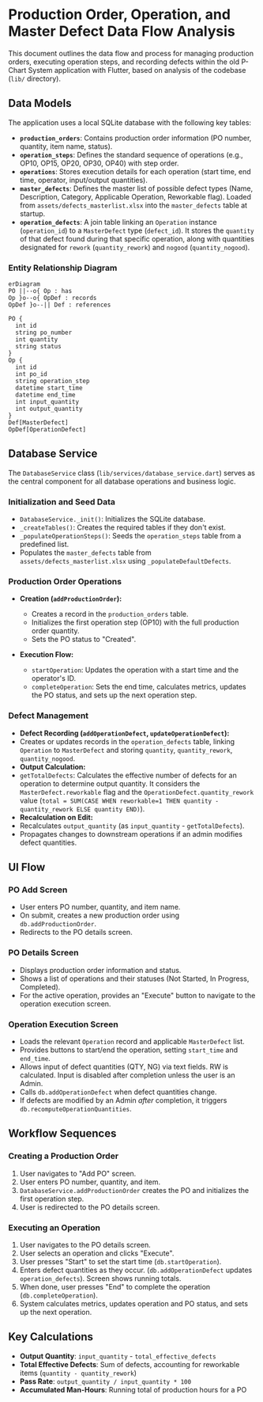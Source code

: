 # Production Order, Operation, and Master Defect Data Flow Analysis

This document outlines the data flow and process for managing production orders, executing operation steps, and recording defects within the old P-Chart System application with Flutter, based on analysis of the codebase (`lib/` directory).

## Data Models

The application uses a local SQLite database with the following key tables:

*   **`production_orders`**: Contains production order information (PO number, quantity, item name, status).
*   **`operation_steps`**: Defines the standard sequence of operations (e.g., OP10, OP15, OP20, OP30, OP40) with step order.
*   **`operations`**: Stores execution details for each operation (start time, end time, operator, input/output quantities).
*   **`master_defects`**: Defines the master list of possible defect types (Name, Description, Category, Applicable Operation, Reworkable flag). Loaded from `assets/defects_masterlist.xlsx` into the `master_defects` table at startup.
*   **`operation_defects`**: A join table linking an `Operation` instance (`operation_id`) to a `MasterDefect` type (`defect_id`). It stores the `quantity` of that defect found during that specific operation, along with quantities designated for `rework` (`quantity_rework`) and `nogood` (`quantity_nogood`).

### Entity Relationship Diagram

```mermaid
erDiagram
PO ||--o{ Op : has
Op }o--o{ OpDef : records
OpDef }o--|| Def : references

PO {
  int id
  string po_number
  int quantity
  string status
}
Op {
  int id
  int po_id
  string operation_step
  datetime start_time
  datetime end_time
  int input_quantity
  int output_quantity
}
Def[MasterDefect]
OpDef[OperationDefect]
```

## Database Service

The `DatabaseService` class (`lib/services/database_service.dart`) serves as the central component for all database operations and business logic.

### Initialization and Seed Data

*   `DatabaseService._init()`: Initializes the SQLite database.
*   `_createTables()`: Creates the required tables if they don't exist.
*   `_populateOperationSteps()`: Seeds the `operation_steps` table from a predefined list.
*   Populates the `master_defects` table from `assets/defects_masterlist.xlsx` using `_populateDefaultDefects`.

### Production Order Operations

*   **Creation (`addProductionOrder`):**
    *   Creates a record in the `production_orders` table.
    *   Initializes the first operation step (OP10) with the full production order quantity.
    *   Sets the PO status to "Created".

*   **Execution Flow:**
    *   `startOperation`: Updates the operation with a start time and the operator's ID.
    *   `completeOperation`: Sets the end time, calculates metrics, updates the PO status, and sets up the next operation step.

### Defect Management

*   **Defect Recording (`addOperationDefect`, `updateOperationDefect`):**
*   Creates or updates records in the `operation_defects` table, linking `Operation` to `MasterDefect` and storing `quantity`, `quantity_rework`, `quantity_nogood`.
*   **Output Calculation:**
*   `getTotalDefects`: Calculates the effective number of defects for an operation to determine output quantity. It considers the `MasterDefect.reworkable` flag and the `OperationDefect.quantity_rework` value (`total = SUM(CASE WHEN reworkable=1 THEN quantity - quantity_rework ELSE quantity END)`).
*   **Recalculation on Edit:**
*   Recalculates `output_quantity` (as `input_quantity` - `getTotalDefects`).
*   Propagates changes to downstream operations if an admin modifies defect quantities.

## UI Flow

### PO Add Screen

*   User enters PO number, quantity, and item name.
*   On submit, creates a new production order using `db.addProductionOrder`.
*   Redirects to the PO details screen.

### PO Details Screen

*   Displays production order information and status.
*   Shows a list of operations and their statuses (Not Started, In Progress, Completed).
*   For the active operation, provides an "Execute" button to navigate to the operation execution screen.

### Operation Execution Screen

*   Loads the relevant `Operation` record and applicable `MasterDefect` list.
*   Provides buttons to start/end the operation, setting `start_time` and `end_time`.
*   Allows input of defect quantities (QTY, NG) via text fields. RW is calculated. Input is disabled after completion unless the user is an Admin.
*   Calls `db.addOperationDefect` when defect quantities change.
*   If defects are modified by an Admin *after* completion, it triggers `db.recomputeOperationQuantities`.

## Workflow Sequences

### Creating a Production Order

1.  User navigates to "Add PO" screen.
2.  User enters PO number, quantity, and item.
3.  `DatabaseService.addProductionOrder` creates the PO and initializes the first operation step.
4.  User is redirected to the PO details screen.

### Executing an Operation

1.  User navigates to the PO details screen.
2.  User selects an operation and clicks "Execute".
3.  User presses "Start" to set the start time (`db.startOperation`).
4.  Enters defect quantities as they occur. (`db.addOperationDefect` updates `operation_defects`). Screen shows running totals.
5.  When done, user presses "End" to complete the operation (`db.completeOperation`).
6.  System calculates metrics, updates operation and PO status, and sets up the next operation.

## Key Calculations

*   **Output Quantity**: `input_quantity` - `total_effective_defects`
*   **Total Effective Defects**: Sum of defects, accounting for reworkable items (`quantity - quantity_rework`)
*   **Pass Rate**: `output_quantity / input_quantity * 100`
*   **Accumulated Man-Hours**: Running total of production hours for a PO
